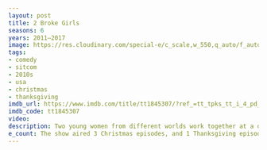 ```yaml
---
layout: post
title: 2 Broke Girls
seasons: 6
years: 2011–2017
image: https://res.cloudinary.com/special-e/c_scale,w_550,q_auto/f_auto/Series%20posters/2_Broke_Girls.png
tags: 
- comedy
- sitcom
- 2010s
- usa
- christmas
- thanksgiving
imdb_url: https://www.imdb.com/title/tt1845307/?ref_=tt_tpks_tt_i_4_pd_tp1_pbr_ic
imdb_code: tt1845307
video: 
description: Two young women from different worlds work together at a diner in Brooklyn, dreaming of starting their own business and making it big.
e_count: The show aired 3 Christmas episodes, and 1 Thanksgiving episode.
---
```

